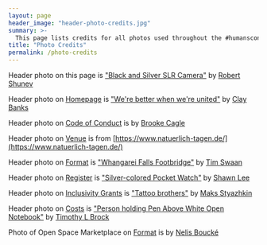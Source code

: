 ```yaml
---
layout: page
header_image: "header-photo-credits.jpg"
summary: >-
  This page lists credits for all photos used throughout the #humansconf site.
title: "Photo Credits"
permalink: /photo-credits
---
```


Header photo on this page is ["Black and Silver SLR Camera"](https://unsplash.com/photos/mS1nlYbq1kA) by [Robert Shunev](https://unsplash.com/@rshunev)

Header photo on [Homepage](/) is ["We're better when we're united"](https://unsplash.com/photos/LjqARJaJotc) by [Clay Banks](https://unsplash.com/@claybanks)

Header photo on [Code of Conduct](/code-of-conduct) is by [Brooke Cagle](https://unsplash.com/@brookecagle)

Header photo on [Venue](/venue) is from [https://www.natuerlich-tagen.de/](https://www.natuerlich-tagen.de/)

Header photo on [Format](/format) is ["Whangarei Falls Footbridge"](https://unsplash.com/photos/eOpewngf68w) by [Tim Swaan](https://unsplash.com/@timswaanphotography)

Header photo on [Register](/register) is ["Silver-colored Pocket Watch"](https://unsplash.com/photos/vuEiSEegQAk) by [Shawn Lee](https://unsplash.com/@shawn99lee)

Header photo on [Inclusivity Grants](/inclusivity-grants) is ["Tattoo brothers"](https://unsplash.com/photos/FAebY51RJ_c) by [Maks Styazhkin](https://unsplash.com/@mstyazhkin)

Header photo on [Costs](/costs) is ["Person holding Pen Above White Open Notebook"](https://unsplash.com/photos/_r6X-xFcASk) by [Timothy L Brock](https://unsplash.com/@timothylbrock)

Photo of Open Space Marketplace on [Format](/format) is by [Nelis Boucké](https://twitter.com/nelisboucke/status/1005004812352565249)
